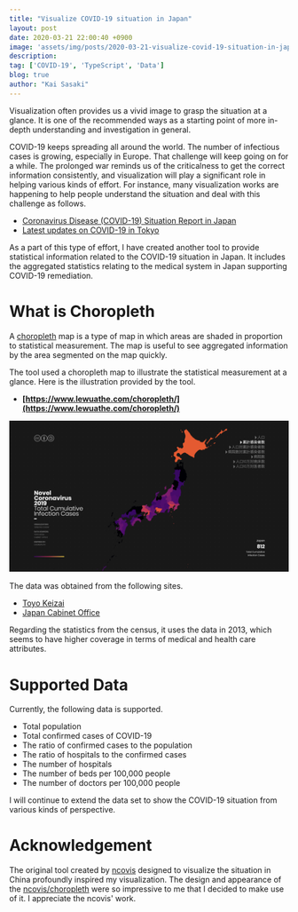 ```yaml
---
title: "Visualize COVID-19 situation in Japan"
layout: post
date: 2020-03-21 22:00:40 +0900
image: 'assets/img/posts/2020-03-21-visualize-covid-19-situation-in-japan/catch.png'
description:
tag: ['COVID-19', 'TypeScript', 'Data']
blog: true
author: "Kai Sasaki"
---
```


Visualization often provides us a vivid image to grasp the situation at a glance. It is one of the recommended ways as a starting point of more in-depth understanding and investigation in general.

COVID-19 keeps spreading all around the world. The number of infectious cases is growing, especially in Europe. That challenge will keep going on for a while. The prolonged war reminds us of the criticalness to get the correct information consistently, and visualization will play a significant role in helping various kinds of effort. For instance, many visualization works are happening to help people understand the situation and deal with this challenge as follows.

- [Coronavirus Disease (COVID-19) Situation Report in Japan](https://toyokeizai.net/sp/visual/tko/covid19/en.html)
- [Latest updates on COVID-19 in Tokyo](https://stopcovid19.metro.tokyo.lg.jp/)

As a part of this type of effort, I have created another tool to provide statistical information related to the COVID-19 situation in Japan. It includes the aggregated statistics relating to the medical system in Japan supporting COVID-19 remediation.

# What is Choropleth

A [choropleth](https://en.wikipedia.org/wiki/Choropleth_map) map is a type of map in which areas are shaded in proportion to statistical measurement. The map is useful to see aggregated information by the area segmented on the map quickly.

The tool used a choropleth map to illustrate the statistical measurement at a glance. Here is the illustration provided by the tool.

- **[https://www.lewuathe.com/choropleth/](https://www.lewuathe.com/choropleth/)**

[![preview](assets/img/posts/2020-03-21-visualize-covid-19-situation-in-japan/preview.png)](https://www.lewuathe.com/choropleth/)

The data was obtained from the following sites.

- [Toyo Keizai](https://toyokeizai.net/sp/visual/tko/covid19/en.html)
- [Japan Cabinet Office](https://www5.cao.go.jp/keizai-shimon/kaigi/special/reform/mieruka/data/p2/index.html)

Regarding the statistics from the census, it uses the data in 2013, which seems to have higher coverage in terms of medical and health care attributes.

# Supported Data

Currently, the following data is supported.

- Total population
- Total confirmed cases of COVID-19
- The ratio of confirmed cases to the population
- The ratio of hospitals to the confirmed cases
- The number of hospitals
- The number of beds per 100,000 people
- The number of doctors per 100,000 people

I will continue to extend the data set to show the COVID-19 situation from various kinds of perspective.

# Acknowledgement

The original tool created by [ncovis](https://github.com/ncovis) designed to visualize the situation in China profoundly inspired my visualization. The design and appearance of the [ncovis/choropleth](https://ncovis.github.io/choropleth/) were so impressive to me that I decided to make use of it. I appreciate the ncovis' work. 